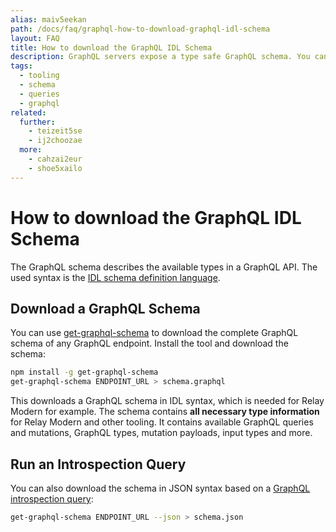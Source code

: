 ```yaml
---
alias: maiv5eekan
path: /docs/faq/graphql-how-to-download-graphql-idl-schema
layout: FAQ
title: How to download the GraphQL IDL Schema
description: GraphQL servers expose a type safe GraphQL schema. You can download it in IDL or JSON syntax and use it with Relay Modern or other tools.
tags:
  - tooling
  - schema
  - queries
  - graphql
related:
  further:
    - teizeit5se
    - ij2choozae
  more:
    - cahzai2eur
    - shoe5xailo
---
```


# How to download the GraphQL IDL Schema

The GraphQL schema describes the available types in a GraphQL API. The used syntax is the [IDL schema definition language](!alias-kr84dktnp0).

## Download a GraphQL Schema

You can use [get-graphql-schema](https://github.com/graphcool/get-graphql-schema) to download the complete GraphQL schema of any GraphQL endpoint. Install the tool and download the schema:

```sh
npm install -g get-graphql-schema
get-graphql-schema ENDPOINT_URL > schema.graphql
```

This downloads a GraphQL schema in IDL syntax, which is needed for Relay Modern for example. The schema contains **all necessary type information** for Relay Modern and other tooling. It contains available GraphQL queries and mutations, GraphQL types, mutation payloads, input types and more.

## Run an Introspection Query

You can also download the schema in JSON syntax based on a [GraphQL introspection query](!alias-shoe5xailo):

```sh
get-graphql-schema ENDPOINT_URL --json > schema.json
```
